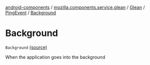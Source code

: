 [android-components](../../../index.md) / [mozilla.components.service.glean](../../index.md) / [Glean](../index.md) / [PingEvent](index.md) / [Background](./-background.md)

# Background

`Background` [(source)](https://github.com/mozilla-mobile/android-components/blob/master/components/service/glean/src/main/java/mozilla/components/service/glean/Glean.kt#L315)

When the application goes into the background

